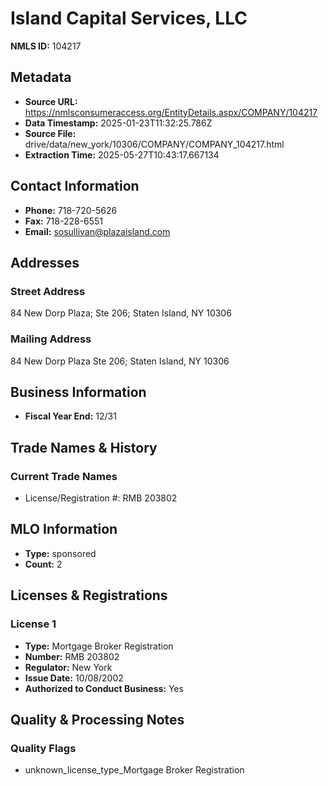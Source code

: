# Island Capital Services, LLC

**NMLS ID:** 104217

## Metadata
- **Source URL:** https://nmlsconsumeraccess.org/EntityDetails.aspx/COMPANY/104217
- **Data Timestamp:** 2025-01-23T11:32:25.786Z
- **Source File:** drive/data/new_york/10306/COMPANY/COMPANY_104217.html
- **Extraction Time:** 2025-05-27T10:43:17.667134

## Contact Information
- **Phone:** 718-720-5626
- **Fax:** 718-228-6551
- **Email:** sosullivan@plazaisland.com

## Addresses
### Street Address
84 New Dorp Plaza; Ste 206; Staten Island, NY 10306

### Mailing Address
84 New Dorp Plaza Ste 206; Staten Island, NY 10306

## Business Information
- **Fiscal Year End:** 12/31

## Trade Names & History
### Current Trade Names
- License/Registration #: RMB 203802

## MLO Information
- **Type:** sponsored
- **Count:** 2

## Licenses & Registrations

### License 1
- **Type:** Mortgage Broker Registration
- **Number:** RMB 203802
- **Regulator:** New York
- **Issue Date:** 10/08/2002
- **Authorized to Conduct Business:** Yes

## Quality & Processing Notes
### Quality Flags
- unknown_license_type_Mortgage Broker Registration
